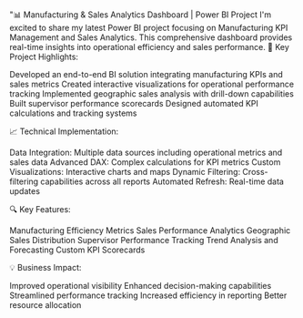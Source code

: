 "📊 Manufacturing & Sales Analytics Dashboard | Power BI Project
I'm excited to share my latest Power BI project focusing on Manufacturing KPI Management and Sales Analytics. This comprehensive dashboard provides real-time insights into operational efficiency and sales performance.
🎯 Key Project Highlights:

Developed an end-to-end BI solution integrating manufacturing KPIs and sales metrics
Created interactive visualizations for operational performance tracking
Implemented geographic sales analysis with drill-down capabilities
Built supervisor performance scorecards
Designed automated KPI calculations and tracking systems

📈 Technical Implementation:

Data Integration: Multiple data sources including operational metrics and sales data
Advanced DAX: Complex calculations for KPI metrics
Custom Visualizations: Interactive charts and maps
Dynamic Filtering: Cross-filtering capabilities across all reports
Automated Refresh: Real-time data updates

🔍 Key Features:

Manufacturing Efficiency Metrics
Sales Performance Analytics
Geographic Sales Distribution
Supervisor Performance Tracking
Trend Analysis and Forecasting
Custom KPI Scorecards

💡 Business Impact:

Improved operational visibility
Enhanced decision-making capabilities
Streamlined performance tracking
Increased efficiency in reporting
Better resource allocation
